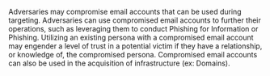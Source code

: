 Adversaries may compromise email accounts that can be used during targeting. Adversaries can use compromised email accounts to further their operations, such as leveraging them to conduct Phishing for Information or Phishing. Utilizing an existing persona with a compromised email account may engender a level of trust in a potential victim if they have a relationship, or knowledge of, the compromised persona. Compromised email accounts can also be used in the acquisition of infrastructure (ex: Domains).